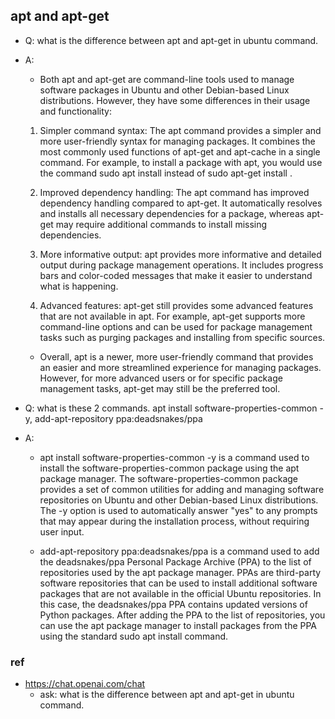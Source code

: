 ## apt and apt-get

- Q: what is the difference between apt and apt-get in ubuntu command.
- A:
	- Both apt and apt-get are command-line tools used to manage software packages in Ubuntu and other Debian-based Linux distributions. However, they have some differences in their usage and functionality:

	1. Simpler command syntax: The apt command provides a simpler and more user-friendly syntax for managing packages. It combines the most commonly used functions of apt-get and apt-cache in a single command. For example, to install a package with apt, you would use the command sudo apt install <package-name> instead of sudo apt-get install <package-name>.

	2. Improved dependency handling: The apt command has improved dependency handling compared to apt-get. It automatically resolves and installs all necessary dependencies for a package, whereas apt-get may require additional commands to install missing dependencies.

	3. More informative output: apt provides more informative and detailed output during package management operations. It includes progress bars and color-coded messages that make it easier to understand what is happening.

	4. Advanced features: apt-get still provides some advanced features that are not available in apt. For example, apt-get supports more command-line options and can be used for package management tasks such as purging packages and installing from specific sources.

	- Overall, apt is a newer, more user-friendly command that provides an easier and more streamlined experience for managing packages. However, for more advanced users or for specific package management tasks, apt-get may still be the preferred tool.

- Q: what is these 2 commands. apt install software-properties-common -y, add-apt-repository ppa:deadsnakes/ppa
- A:
	- apt install software-properties-common -y is a command used to install the software-properties-common package using the apt package manager. The software-properties-common package provides a set of common utilities for adding and managing software repositories on Ubuntu and other Debian-based Linux distributions. The -y option is used to automatically answer "yes" to any prompts that may appear during the installation process, without requiring user input.

	- add-apt-repository ppa:deadsnakes/ppa is a command used to add the deadsnakes/ppa Personal Package Archive (PPA) to the list of repositories used by the apt package manager. PPAs are third-party software repositories that can be used to install additional software packages that are not available in the official Ubuntu repositories. In this case, the deadsnakes/ppa PPA contains updated versions of Python packages. After adding the PPA to the list of repositories, you can use the apt package manager to install packages from the PPA using the standard sudo apt install <package-name> command.
		
### ref
- https://chat.openai.com/chat
  - ask: what is the difference between apt and apt-get in ubuntu command.